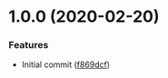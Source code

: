 # 1.0.0 (2020-02-20)


### Features

* Initial commit ([f869dcf](https://github.com/mongodb-ansible-roles/ansible-role-sudoers-d/commit/f869dcf64f4c73cdbe79c880c9067f208dab10bc))
